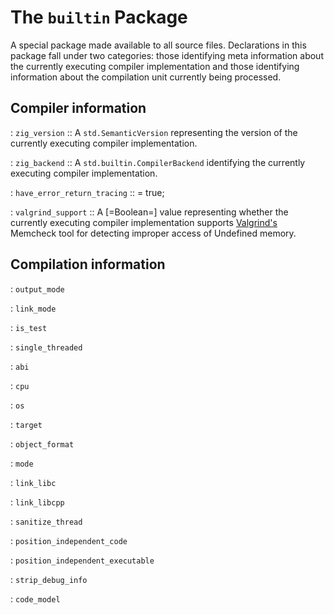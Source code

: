 # The `builtin` Package

A special package made available to all source files. Declarations in this package fall under two categories: those identifying meta information about the currently executing compiler implementation and those identifying information about the compilation unit currently being processed.

## Compiler information

: `zig_version`
:: A `std.SemanticVersion` representing the version of the currently executing compiler implementation.

: `zig_backend`
:: A `std.builtin.CompilerBackend` identifying the currently executing compiler implementation.

: `have_error_return_tracing`
:: = true;

: `valgrind_support`
:: A [=Boolean=] value representing whether the currently executing compiler implementation supports [Valgrind's](https://valgrind.org/) Memcheck tool for detecting improper access of Undefined memory.

## Compilation information

: `output_mode`

: `link_mode`

: `is_test`

: `single_threaded`

: `abi`

: `cpu`

: `os`

: `target`

: `object_format`

: `mode`

: `link_libc`

: `link_libcpp`

: `sanitize_thread`

: `position_independent_code`

: `position_independent_executable`

: `strip_debug_info`

: `code_model`

